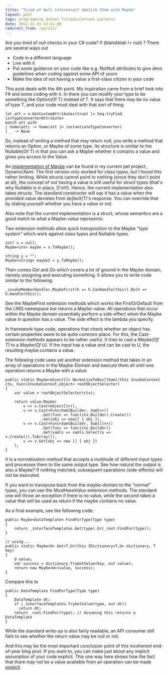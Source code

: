 ```yaml
---
title: "Tired of Null references? abolish them with Maybe"
layout: post
tags: programming dotnet TrivadisContent patterns
date: 2011-12-31 13:51:00
redirect_from: /go/213/
---
```


Are you tired of null checks in your C# code? if (blahdiblah != null) ?
There are several ways out

* Code in a different language
* Live with it
* Put some guidance on your code like e.g. NotNull attributes to give devs guidelines when coding against some API of yours
* Make the idea of not having a value a first-class citizen in your code

This post deals with the 4th point. My inspiration came from a brief look into F# and some coding with it. In there you can modify your type to be something like Option(Of T) instead of T. It says that there may be no value of type T, and your code must deal with that sort of thing:

    let att = x.GetCustomAttributes(true) |> Seq.tryFind is<TypeConverterAttribute>
    match att with
    | Some(att) -> Some(att |> instantiateTypeConverter)
    | _ -> None


So, instead of writing a method that may return null, you write a method that returns an Option, or Maybe of some type. Its structure is similar to the Nullable(Of T) in that you can ask a Maybe whether it contains a value and gives you access to the Value.

An [implementation of Maybe][1] can be found in my current pet project, DynamicXaml. The first version only worked for class types, but I found this rather limiting. While structs cannot point to nothing (since they don't point at all), the concept of not having a value is still useful for struct types (that's why Nullable is in place, D'oh!). Hence, the current implementation also takes structs. The standard constructor will say it has a value when the provided value deviates from _default(T)_'s response. You can override that by stating yourself whether you have a value or not.

Also note that the current implementation is a struct, whose semantics are a good match to what a Maybe-_value_ represents.

Two extension methods allow quick transposition to the Maybe _"type system"_ which work against class types and Nullable types.

    int? x = null;
    Maybe<int> maybe = x.ToMaybe();
    
    string y = "";
    Maybe<string> maybe2 = y.ToMaybe();

Then comes _Get_ and _Do_ which covers a lot of ground in the Maybe domain, namely assigning and executing something. It allows you to write code similar to the following:

    _invokeMemberHandler.MaybeFirst(h => h.CanHandle(this)).Do(h => h.Handle(this));

See the MaybeFirst extension methods which works like FirstOrDefault from the LINQ namespace but returns a Maybe-value. All operations that occur within the Maybe domain essentially perform a side-effect when the Maybe value in question has a value. The side effect is the lambda you specify.

In framework-type code, operations that check whether an object has certain properties seem to be quite common-place. For this, the Cast-extension methods appears to be rather useful. It tries to cast a _Maybe(Of T)_ to a _Maybe(Of U)_. If the input has a value and can be cast to U, the resulting maybe contains a value.

The following code uses yet another extension method that takes in an array of operations in the Maybe-Domain and execute them all until one operation returns a Maybe with a value:

    public static Maybe<object[]> NormalizeToBuiltXaml(this InvokeContext ctx, Func<InvokeContext,object> rootObjectSelector)
    {
        var value = rootObjectSelector(ctx);
    
        return value.Maybe(
            v => v.Cast<object[]>(),
            v => v.Cast<Func<XamlBuilder, Xaml>>()
                    .Get(func => func(ctx.Builder).Create())
                    .Get(obj => new[] { obj }),
            v => v.Cast<Func<XamlBuilder, Xaml[]>>()
                    .Get(func => func(ctx.Builder))
                    .Get(xamls => xamls.Select(x => x.Create()).ToArray()),
            v => v.Get(obj => new [] { obj })
        );
    }

It is a normalization method that accepts a multitude of different input types and processes them to the same output type. See how natural the output is also a Maybe? If nothing matched, subsequent operations (side-effects) will not be executed.

If you want to transpose back from the maybe-domain to the "normal" types, you can use the _MustHaveValue_ extension methods. The standard one will throw an exception if there is no value, while the second takes a value that will be used as return if the maybe contains no value.

As a final example, see the following code:

    public Maybe<DataTemplate> FindForType(Type type)
    {
        return _interfaceTemplates.Get(type).Or(_root.FindFor(type));
    }

    // using...
    public static Maybe<U> Get<T,U>(this IDictionary<T,U> dictionary, T key)
    {
        U value;
        var success = dictionary.TryGetValue(key, out value);
        return new Maybe<U>(value, success);
    }

Compare this to

    public DataTemplate FindForType(Type type)
    {
        DataTemplate dt;
        if (_interfaceTemplates.TryGetValue(type, out dt))
          return dt;
        return _root.FindFor(type); // Assuming this returns a DataTemplate
    }

While the standard write-up is also fairly readable, an API consumer still fails to see whether the return value may be null or not. 

And this may be the most important conclusion point of this incoherent end-of-year blog post. If you want to, you can make just about any implicit assumption of your code explicit. This one way here shows how the fact that there may not be a value available from an operation can be made <u>explicit</u>.



  [1]: https://github.com/flq/XamlTags/blob/master/DynamicXaml/Extensions/Maybe.cs
